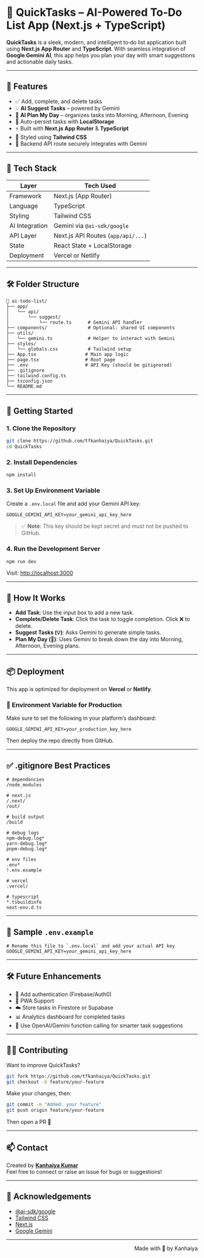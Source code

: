 # 📝 QuickTasks – AI-Powered To‑Do List App (Next.js + TypeScript)

**QuickTasks** is a sleek, modern, and intelligent to‑do list application built using **Next.js App Router** and **TypeScript**. With seamless integration of **Google Gemini AI**, this app helps you plan your day with smart suggestions and actionable daily tasks.

---

## 🚀 Features

- ✅ Add, complete, and delete tasks  
- 💡 **AI Suggest Tasks** – powered by Gemini  
- 📅 **AI Plan My Day** – organizes tasks into Morning, Afternoon, Evening  
- 🔄 Auto-persist tasks with **LocalStorage**  
- ⚡ Built with **Next.js App Router** & **TypeScript**  
- 🎨 Styled using **Tailwind CSS**  
- 🔐 Backend API route securely integrates with Gemini  

---

## 🧩 Tech Stack

| Layer        | Tech Used                          |
|--------------|------------------------------------|
| Framework    | Next.js (App Router)               |
| Language     | TypeScript                         |
| Styling      | Tailwind CSS                       |
| AI Integration | Gemini via `@ai-sdk/google`      |
| API Layer    | Next.js API Routes (`app/api/...`) |
| State        | React State + LocalStorage         |
| Deployment   | Vercel or Netlify                  |

---

## 🛠 Folder Structure

```
📁 ai-todo-list/
├── app/
│   └── api/
│       └── suggest/
│           └── route.ts      # Gemini API handler
├── components/               # Optional: shared UI components
├── utils/
│   └── gemini.ts             # Helper to interact with Gemini
├── styles/
│   └── globals.css           # Tailwind setup
├── App.tsx                  # Main app logic
├── page.tsx                 # Root page
├── .env                     # API Key (should be gitignored)
├── .gitignore
├── tailwind.config.ts
├── tsconfig.json
└── README.md
```

---

## 🔧 Getting Started

### 1. Clone the Repository

```bash
git clone https://github.com/tfkanhaiya/QuickTasks.git
cd QuickTasks
```

### 2. Install Dependencies

```bash
npm install
```

### 3. Set Up Environment Variable

Create a `.env.local` file and add your Gemini API key:

```env
GOOGLE_GEMINI_API_KEY=your_gemini_api_key_here
```

> ✅ **Note**: This key should be kept secret and must not be pushed to GitHub.

### 4. Run the Development Server

```bash
npm run dev
```

Visit: [http://localhost:3000](http://localhost:3000)

---

## 🧠 How It Works

- **Add Task**: Use the input box to add a new task.  
- **Complete/Delete Task**: Click the task to toggle completion. Click ❌ to delete.  
- **Suggest Tasks (💡)**: Asks Gemini to generate simple tasks.  
- **Plan My Day (📅)**: Uses Gemini to break down the day into Morning, Afternoon, Evening plans.  

---

## 📦 Deployment

This app is optimized for deployment on **Vercel** or **Netlify**.

### 🔐 Environment Variable for Production

Make sure to set the following in your platform’s dashboard:

```
GOOGLE_GEMINI_API_KEY=your_production_key_here
```

Then deploy the repo directly from GitHub.

---

## ✅ .gitignore Best Practices

```gitignore
# dependencies
/node_modules

# next.js
/.next/
/out/

# build output
/build

# debug logs
npm-debug.log*
yarn-debug.log*
pnpm-debug.log*

# env files
.env*
!.env.example

# vercel
.vercel/

# typescript
*.tsbuildinfo
next-env.d.ts
```

---

## 🔐 Sample `.env.example`

```env
# Rename this file to `.env.local` and add your actual API key
GOOGLE_GEMINI_API_KEY=your_gemini_api_key_here
```

---

## 🛠 Future Enhancements

- 🔐 Add authentication (Firebase/Auth0)  
- 📱 PWA Support  
- ☁️ Store tasks in Firestore or Supabase  
- 📊 Analytics dashboard for completed tasks  
- 🧠 Use OpenAI/Gemini function calling for smarter task suggestions  

---

## 🧑‍💻 Contributing

Want to improve QuickTasks?

```bash
git fork https://github.com/tfkanhaiya/QuickTasks.git
git checkout -b feature/your-feature
```

Make your changes, then:

```bash
git commit -m "Added: your feature"
git push origin feature/your-feature
```

Then open a PR 🚀

---

## 📫 Contact

Created by **[Kanhaiya Kumar](https://github.com/tfkanhaiya)**  
Feel free to connect or raise an issue for bugs or suggestions!

---

## 🫶 Acknowledgements

- [@ai-sdk/google](https://www.npmjs.com/package/@ai-sdk/google)  
- [Tailwind CSS](https://tailwindcss.com/)  
- [Next.js](https://nextjs.org/)  
- [Google Gemini](https://deepmind.google/technologies/gemini/)

---

<p align="right">Made with 💙 by Kanhaiya</p>
